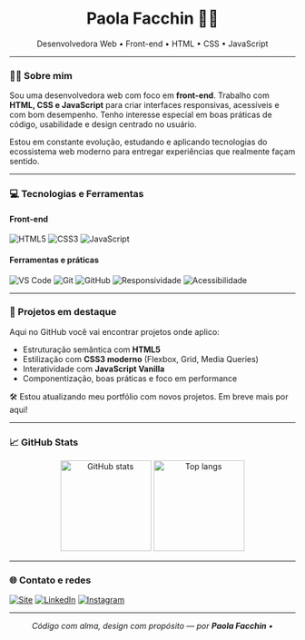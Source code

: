 <h1 align="center">Paola Facchin 👩‍💻</h1>

<p align="center">
  Desenvolvedora Web • Front-end • HTML • CSS • JavaScript
</p>

---

### 👩‍💻 Sobre mim

Sou uma desenvolvedora web com foco em **front-end**. Trabalho com **HTML, CSS e JavaScript** para criar interfaces responsivas, acessíveis e com bom desempenho. Tenho interesse especial em boas práticas de código, usabilidade e design centrado no usuário.

Estou em constante evolução, estudando e aplicando tecnologias do ecossistema web moderno para entregar experiências que realmente façam sentido.

---

### 💻 Tecnologias e Ferramentas

#### Front-end
![HTML5](https://img.shields.io/badge/HTML5-E34F26?style=for-the-badge&logo=html5&logoColor=fff)
![CSS3](https://img.shields.io/badge/CSS3-1572B6?style=for-the-badge&logo=css3&logoColor=fff)
![JavaScript](https://img.shields.io/badge/JavaScript-F7DF1E?style=for-the-badge&logo=javascript&logoColor=000)

#### Ferramentas e práticas
![VS Code](https://img.shields.io/badge/VS%20Code-007ACC?style=for-the-badge&logo=visual-studio-code&logoColor=white)
![Git](https://img.shields.io/badge/Git-F05032?style=for-the-badge&logo=git&logoColor=white)
![GitHub](https://img.shields.io/badge/GitHub-181717?style=for-the-badge&logo=github&logoColor=white)
![Responsividade](https://img.shields.io/badge/Responsive%20Design-202124?style=for-the-badge&logo=web&logoColor=white)
![Acessibilidade](https://img.shields.io/badge/Acessibilidade-005A9C?style=for-the-badge&logoColor=white)

---

### 📌 Projetos em destaque

Aqui no GitHub você vai encontrar projetos onde aplico:
- Estruturação semântica com **HTML5**
- Estilização com **CSS3 moderno** (Flexbox, Grid, Media Queries)
- Interatividade com **JavaScript Vanilla**
- Componentização, boas práticas e foco em performance

🛠️ Estou atualizando meu portfólio com novos projetos. Em breve mais por aqui!

---

### 📈 GitHub Stats

<p align="center">
  <img src="https://github-readme-stats.vercel.app/api?username=paola-facchin&show_icons=true&theme=radical" alt="GitHub stats" height="160"/>
  <img src="https://github-readme-stats.vercel.app/api/top-langs/?username=paola-facchin&layout=compact&theme=radical" alt="Top langs" height="160"/>
</p>

---

### 🌐 Contato e redes

[![Site](https://img.shields.io/badge/MEU%20SITE-000?style=for-the-badge&logo=google-chrome&logoColor=white)](https://amutare.com.br/)
[![LinkedIn](https://img.shields.io/badge/LinkedIn-0A66C2?style=for-the-badge&logo=linkedin&logoColor=white)](https://www.linkedin.com/in/paolafacchin/)
[![Instagram](https://img.shields.io/badge/@amutare.dev-E4405F?style=for-the-badge&logo=instagram&logoColor=white)](https://www.instagram.com/amutare.dev/)

---

<p align="center">
  <em>Código com alma, design com propósito — por <strong>Paola Facchin</strong> • 
</p>
